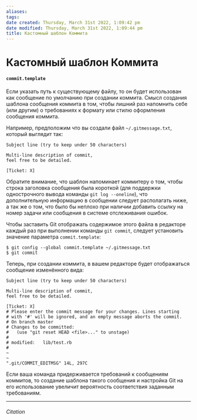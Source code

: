 ```yaml
---
aliases: 
tags: 
date created: Thursday, March 31st 2022, 1:09:42 pm
date modified: Thursday, March 31st 2022, 1:09:44 pm
title: Кастомный шаблон Коммита
---
```


# Кастомный шаблон Коммита

#### `commit.template`

Если указать путь к существующему файлу, то он будет использован как сообщение по умолчанию при создании коммита. Смысл создания шаблона сообщения коммита в том, чтобы лишний раз напомнить себе (или другим) о требованиях к формату или стилю оформления сообщения коммита.

Например, предположим что вы создали файл `~/.gitmessage.txt`, который выглядит так:

```text
Subject line (try to keep under 50 characters)

Multi-line description of commit,
feel free to be detailed.

[Ticket: X]
```

Обратите внимание, что шаблон напоминает коммитеру о том, чтобы строка заголовка сообщения была короткой (для поддержки однострочного вывода команды `git log --oneline`), что дополнительную информацию в сообщении следует располагать ниже, а так же о том, что было бы неплохо при наличии добавить ссылку на номер задачи или сообщения в системе отслеживания ошибок.

Чтобы заставить Git отображать содержимое этого файла в редакторе каждый раз при выполнении команды `git commit`, следует установить значение параметра `commit.template`:

```console
$ git config --global commit.template ~/.gitmessage.txt
$ git commit
```

Теперь, при создании коммита, в вашем редакторе будет отображаться сообщение изменённого вида:

```text
Subject line (try to keep under 50 characters)

Multi-line description of commit,
feel free to be detailed.

[Ticket: X]
# Please enter the commit message for your changes. Lines starting
# with '#' will be ignored, and an empty message aborts the commit.
# On branch master
# Changes to be committed:
#   (use "git reset HEAD <file>..." to unstage)
#
# modified:   lib/test.rb
#
~
~
".git/COMMIT_EDITMSG" 14L, 297C
```

Если ваша команда придерживается требований к сообщениям коммитов, то создание шаблона такого сообщения и настройка Git на его использование увеличит вероятность соответствия заданным требованиям.

---

###### Citation
